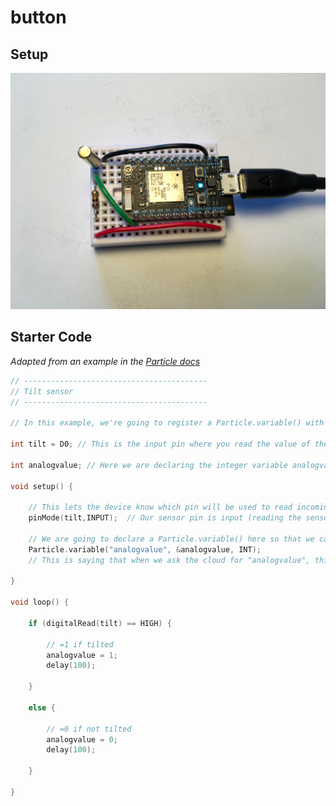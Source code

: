 # button

## Setup

![photo of setup](img/tilt.JPG)

## Starter Code

*Adapted from an example in the [Particle docs](https://docs.particle.io/guide/getting-started/examples/photon/#read-your-photoresistor-function-and-variable)*

``` cpp
// -----------------------------------------
// Tilt sensor
// -----------------------------------------

// In this example, we're going to register a Particle.variable() with the cloud so that we can read the status of a ball tilt sensor.

int tilt = D0; // This is the input pin where you read the value of the sensor.

int analogvalue; // Here we are declaring the integer variable analogvalue, which we will use later to store the value of the sensor.

void setup() {

    // This lets the device know which pin will be used to read incoming voltage.
    pinMode(tilt,INPUT);  // Our sensor pin is input (reading the sensor)

    // We are going to declare a Particle.variable() here so that we can access the value of the sensor from the cloud.
    Particle.variable("analogvalue", &analogvalue, INT);
    // This is saying that when we ask the cloud for "analogvalue", this will reference the variable analogvalue in this app, which is an integer variable.

}

void loop() {

    if (digitalRead(tilt) == HIGH) {

        // =1 if tilted
        analogvalue = 1;
        delay(100);
        
    }
    
    else {

        // =0 if not tilted
        analogvalue = 0;
        delay(100);
        
    }
    
}
```

